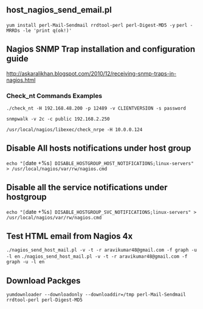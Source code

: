 ## host_nagios_send_email.pl
`yum install perl-Mail-Sendmail rrdtool-perl perl-Digest-MD5 -y`
`perl -MRRDs -le 'print q(ok!)'`

## Nagios SNMP Trap installation and configuration guide
http://askaralikhan.blogspot.com/2010/12/receiving-snmp-traps-in-nagios.html


### Check_nt Commands Examples ###
`./check_nt -H 192.168.48.200 -p 12489 -v CLIENTVERSION -s password`


`snmpwalk -v 2c -c public 192.168.2.250`

`/usr/local/nagios/libexec/check_nrpe -H 10.0.0.124`

## Disable All hosts notifications under host group
`echo "[`date +%s`] DISABLE_HOSTGROUP_HOST_NOTIFICATIONS;linux-servers" > /usr/local/nagios/var/rw/nagios.cmd`

## Disable all the service notifications under hostgroup
`echo "[`date +%s`] DISABLE_HOSTGROUP_SVC_NOTIFICATIONS;linux-servers" > /usr/local/nagios/var/rw/nagios.cmd`

## Test HTML email from Nagios 4x ##
`./nagios_send_host_mail.pl -v -t -r aravikumar48@gmail.com -f graph -u -l en`
`./nagios_send_host_mail.pl -v -t -r aravikumar48@gmail.com -f graph -u -l en`

## Download Packges
`yumdownloader --downloadonly --downloaddir=/tmp perl-Mail-Sendmail rrdtool-perl perl-Digest-MD5`
